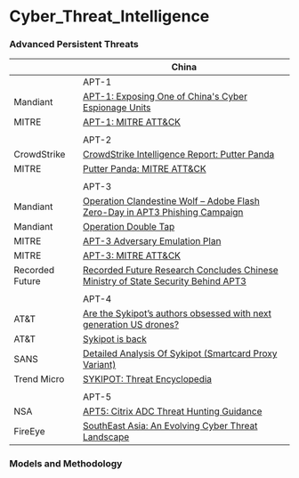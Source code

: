 # Cyber_Threat_Intelligence

### [](#apts) Advanced Persistent Threats
| | China |
| --- | --- |
| | APT-1 |
| Mandiant | [APT-1: Exposing One of China's Cyber Espionage Units ](https://www.mandiant.com/sites/default/files/2021-09/mandiant-apt1-report.pdf) |
| MITRE | [APT-1: MITRE ATT&CK ](https://attack.mitre.org/groups/G0006/) |
| | |
| | APT-2 |
| CrowdStrike | [ CrowdStrike Intelligence Report: Putter Panda ](https://cdn0.vox-cdn.com/assets/4589853/crowdstrike-intelligence-report-putter-panda.original.pdf) |
| MITRE | [Putter Panda: MITRE ATT&CK ](https://attack.mitre.org/groups/G0024/) |
| | |
| | APT-3 |
| Mandiant | [ Operation Clandestine Wolf – Adobe Flash Zero-Day in APT3 Phishing Campaign ](https://www.mandiant.com/resources/blog/operation-clandestine-wolf-adobe-flash-zero-day) |
| Mandiant | [ Operation Double Tap ](https://www.mandiant.com/resources/blog/operation-doubletap) |
| MITRE | [ APT-3 Adversary Emulation Plan ](https://attack.mitre.org/docs/APT3_Adversary_Emulation_Plan.pdf) |
| MITRE | [APT-3: MITRE ATT&CK ](https://attack.mitre.org/groups/G0022/) |
| Recorded Future | [ Recorded Future Research Concludes Chinese Ministry of State Security Behind APT3 ](https://www.recordedfuture.com/chinese-mss-behind-apt3) |
| | |
| | APT-4 |
| AT&T| [ Are the Sykipot’s authors obsessed with next generation US drones? ](https://cybersecurity.att.com/blogs/labs-research/are-the-sykipots-authors-obsessed-with-next-generation-us-drones) |
| AT&T| [ Sykipot is back ](https://cybersecurity.att.com/blogs/labs-research/sykipot-is-back) |
| SANS | [ Detailed Analysis Of Sykipot (Smartcard Proxy Variant) ](https://sansorg.egnyte.com/dl/aeWhtU8PVW) |
| Trend Micro | [ SYKIPOT: Threat Encyclopedia ](https://www.trendmicro.com/vinfo/us/threat-encyclopedia/malware/SYKIPOT) |
| | |
| | APT-5 |
| NSA | [ APT5: Citrix ADC Threat Hunting Guidance ](https://media.defense.gov/2022/Dec/13/2003131586/-1/-1/0/CSA-APT5-CITRIXADC-V1.PDF) |
| FireEye | [ SouthEast Asia: An Evolving Cyber Threat Landscape ](https://paper.bobylive.com/Security/APT_Report/rpt-southeast-asia-threat-landscape.pdf) |

### [](#methodology) Models and Methodology
